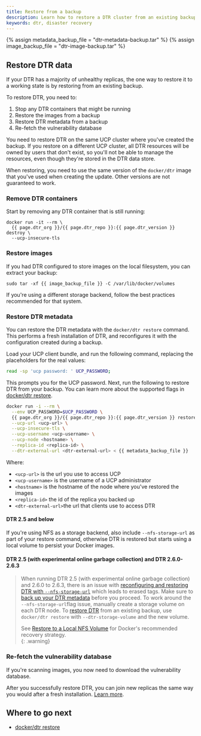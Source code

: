 ```yaml
---
title: Restore from a backup
description: Learn how to restore a DTR cluster from an existing backup
keywords: dtr, disaster recovery
---
```


{% assign metadata_backup_file = "dtr-metadata-backup.tar" %}
{% assign image_backup_file = "dtr-image-backup.tar" %}

## Restore DTR data

If your DTR has a majority of unhealthy replicas, the one way to restore it to
a working state is by restoring from an existing backup.

To restore DTR, you need to:

1. Stop any DTR containers that might be running
2. Restore the images from a backup
3. Restore DTR metadata from a backup
4. Re-fetch the vulnerability database

You need to restore DTR on the same UCP cluster where you've created the
backup. If you restore on a different UCP cluster, all DTR resources will be
owned by users that don't exist, so you'll not be able to manage the resources,
even though they're stored in the DTR data store.

When restoring, you need to use the same version of the `docker/dtr` image
that you've used when creating the update. Other versions are not guaranteed
to work.

### Remove DTR containers

Start by removing any DTR container that is still running:

```none
docker run -it --rm \
  {{ page.dtr_org }}/{{ page.dtr_repo }}:{{ page.dtr_version }} destroy \
  --ucp-insecure-tls
```

### Restore images

If you had DTR configured to store images on the local filesystem, you can
extract your backup:

```none
sudo tar -xf {{ image_backup_file }} -C /var/lib/docker/volumes
```

If you're using a different storage backend, follow the best practices
recommended for that system.

### Restore DTR metadata

You can restore the DTR metadata with the `docker/dtr restore` command. This
performs a fresh installation of DTR, and reconfigures it with
the configuration created during a backup.

Load your UCP client bundle, and run the following command, replacing the
placeholders for the real values:

```bash
read -sp 'ucp password: ' UCP_PASSWORD;
```

This prompts you for the UCP password. Next, run the following to restore DTR from your backup. You can learn more about the supported flags in [docker/dtr restore](/reference/dtr/2.6/cli/restore).

```bash
docker run -i --rm \
  --env UCP_PASSWORD=$UCP_PASSWORD \
  {{ page.dtr_org }}/{{ page.dtr_repo }}:{{ page.dtr_version }} restore \
  --ucp-url <ucp-url> \
  --ucp-insecure-tls \
  --ucp-username <ucp-username> \
  --ucp-node <hostname> \
  --replica-id <replica-id> \
  --dtr-external-url <dtr-external-url> < {{ metadata_backup_file }}
```

Where:

* `<ucp-url>` is the url you use to access UCP
* `<ucp-username>` is the username of a UCP administrator
* `<hostname>` is the hostname of the node where you've restored the images
* `<replica-id>` the id of the replica you backed up
* `<dtr-external-url>`the url that clients use to access DTR

#### DTR 2.5 and below

If you're using NFS as a storage backend, also include `--nfs-storage-url` as
part of your restore command, otherwise DTR is restored but starts using a
local volume to persist your Docker images. 

#### DTR 2.5 (with experimental online garbage collection) and DTR 2.6.0-2.6.3

>  When running DTR 2.5 (with experimental online garbage collection) and 2.6.0 to 2.6.3, there is an issue with [reconfiguring and restoring DTR with `--nfs-storage-url`](/ee/dtr/release-notes#version-26) which leads to erased tags. Make sure to [back up your DTR metadata](/ee/dtr/admin/disaster-recovery/create-a-backup/#back-up-dtr-metadata) before you proceed. To work around the `--nfs-storage-url`flag issue, manually create a storage volume on each DTR node. To [restore DTR](/reference/dtr/2.6/cli/restore/) from an existing backup, use `docker/dtr restore` with `--dtr-storage-volume` and the new volume. 
>
> See [Restore to a Local NFS Volume]( https://success.docker.com/article/dtr-26-lost-tags-after-reconfiguring-storage#restoretoalocalnfsvolume) for Docker's recommended recovery strategy.  
{: .warning}

### Re-fetch the vulnerability database

If you're scanning images, you now need to download the vulnerability database.

After you successfully restore DTR, you can join new replicas the same way you
would after a fresh installation. [Learn more](../configure/set-up-vulnerability-scans.md).

## Where to go next

- [docker/dtr restore](/reference/dtr/2.6/cli/restore/)

